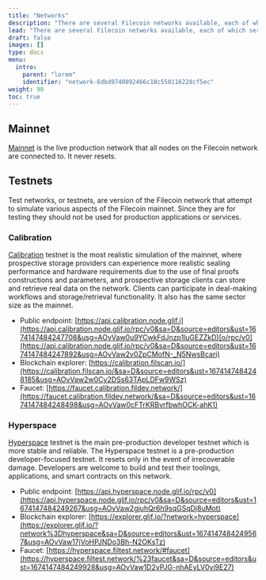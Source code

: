```yaml
---
title: "Networks"
description: "There are several Filecoin networks available, each of which serves a different purposes. This page covers each network, it's use-case, and how to connect to it."
lead: "There are several Filecoin networks available, each of which serves a different purposes. This page covers each network, it's use-case, and how to connect to it."
draft: false
images: []
type: docs
menu:
  intro:
    parent: "lorem"
    identifier: "network-6dbd9740092466c18c550116228cf5ec"
weight: 90
toc: true
---
```


## Mainnet

[Mainnet](https://docs.filecoin.io/networks/overview/available-networks/%23mainnet&sa=D&source=editors&ust=1674147484246936&usg=AOvVaw0Q8aXd92roXqWuypwDSBBX) is the live production network that all nodes on the Filecoin network are connected to. It never resets.

## Testnets

Test networks, or testnets, are version of the Filecoin network that attempt to simulate various aspects of the Filecoin mainnet. Since they are for testing they should not be used for production applications or services.

### Calibration

[Calibration](https://docs.filecoin.io/networks/overview/available-networks/%23calibration&sa=D&source=editors&ust=1674147484247293&usg=AOvVaw3My7r2akNWZiA_lEbLJ1Oz) testnet is the most realistic simulation of the mainnet, where prospective storage providers can experience more realistic sealing performance and hardware requirements due to the use of final proofs constructions and parameters, and prospective storage clients can store and retrieve real data on the network. Clients can participate in deal-making workflows and storage/retrieval functionality. It also has the same sector size as the mainnet.

- Public endpoint: [https://api.calibration.node.glif.i](https://api.calibration.node.glif.io/rpc/v0&sa=D&source=editors&ust=1674147484247708&usg=AOvVaw0u9YCwkFdJnzp1luGEZZkD)[o/rpc/v0](https://api.calibration.node.glif.io/rpc/v0&sa=D&source=editors&ust=1674147484247892&usg=AOvVaw2v0ZpCMofN-_N5NwsBcari)
- Blockchain explorer: [https://calibration.filscan.io/](https://calibration.filscan.io/&sa=D&source=editors&ust=1674147484248185&usg=AOvVaw2w0Cy2DSs63TApLDFw9WSz)
- Faucet: [https://faucet.calibration.fildev.network/](https://faucet.calibration.fildev.network/&sa=D&source=editors&ust=1674147484248498&usg=AOvVaw0cFTrKRBvrfbwhOCK-ahK1)

### Hyperspace

[Hyperspace](https://github.com/filecoin-project/testnet-hyperspace&sa=D&source=editors&ust=1674147484248855&usg=AOvVaw3kD1WYwLJUd72HvXfXWenE) testnet is the main pre-production developer testnet which is more stable and reliable. The Hyperspace testnet is a pre-production developer-focused testnet. It resets only in the event of irrecoverable damage. Developers are welcome to build and test their toolings, applications, and smart contracts on this network.

- Public endpoint: [https://api.hyperspace.node.glif.io/rpc/v0](https://api.hyperspace.node.glif.io/rpc/v0&sa=D&source=editors&ust=1674147484249267&usg=AOvVaw2gjuhQr6h9sqGSqDj8uMot)
- Blockchain explorer: [https://explorer.glif.io/?network=hyperspace](https://explorer.glif.io/?network%3Dhyperspace&sa=D&source=editors&ust=1674147484249567&usg=AOvVaw17jVoHPJNDo3Bh-N2OKsTz)
- Faucet: [https://hyperspace.filtest.network/#faucet](https://hyperspace.filtest.network/%23faucet&sa=D&source=editors&ust=1674147484249928&usg=AOvVaw1D2yPJG-nhAEyLV0yi9E27)
